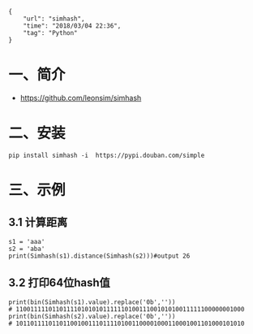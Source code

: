 ```
{
    "url": "simhash",
    "time": "2018/03/04 22:36",
    "tag": "Python"
}
```

# 一、简介

- https://github.com/leonsim/simhash

# 二、安装

```
pip install simhash -i  https://pypi.douban.com/simple
```

# 三、示例

## 3.1 计算距离
```
s1 = 'aaa'
s2 = 'aba'
print(Simhash(s1).distance(Simhash(s2)))#output 26
```

## 3.2 打印64位hash值
```
print(bin(Simhash(s1).value).replace('0b',''))
# 110011111011011110101010111111010011100101010011111100000001000
print(bin(Simhash(s2).value).replace('0b',''))
# 101101111011011001001110111101001100001000110001001101000101010
```